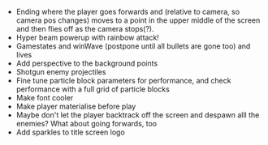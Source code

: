 - Ending where the player goes forwards and (relative to camera, so camera pos changes) moves to a point in the upper middle of the screen and then flies off as the camera stops(?).
- Hyper beam powerup with rainbow attack!
- Gamestates and winWave (postpone until all bullets are gone too) and lives
- Add perspective to the background points
- Shotgun enemy projectiles
- Fine tune particle block parameters for performance, and check performance with a full grid of particle blocks
- Make font cooler
- Make player materialise before play
- Maybe don't let the player backtrack off the screen and despawn alll the enemies? What about going forwards, too
- Add sparkles to title screen logo
